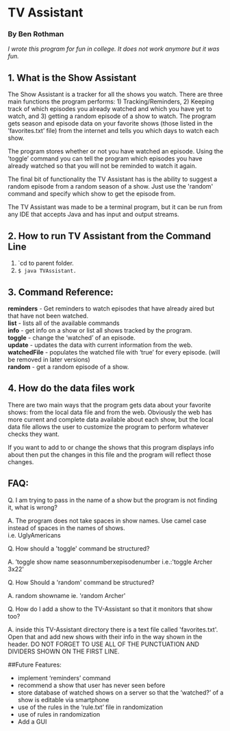 # TV Assistant
### By Ben Rothman

*I wrote this program for fun in college.  It does not work anymore but it was fun.*

## 1. What is the Show Assistant

The Show Assistant is a tracker for all the shows you watch.  There are three main functions the program performs: 1) Tracking/Reminders, 2) Keeping track of which episodes you already watched and which you have yet to watch, and 3) getting a random episode of a show to watch.  The program gets season and episode data on your favorite shows (those listed in the ’favorites.txt’ file) from the internet and tells you which days to watch each show.

The program stores whether or not you have watched an episode.  Using the ’toggle’ command you can tell the program which episodes you have already watched so that you will not be reminded to watch it again.

The final bit of functionality the TV Assistant has is the ability to suggest a random episode from a random season of a show.  Just use the 'random' command and specify which show to get the episode from.

The TV Assistant was made to be a terminal program, but it can be run from any IDE that accepts Java and has input and output streams.

## 2. How to run TV Assistant from the Command Line
 1. `cd to parent folder.
 3. `$ java TVAssistant.`

## 3. Command Reference:
**reminders** - Get reminders to watch episodes that have already aired but that have not been watched.<br>
**list** - lists all of the available commands<br>
**info** - get info on a show or list all shows tracked by the program.<br>
**toggle** - change the ‘watched’ of an episode.<br>
**update** - updates the data with current information from the web.<br>
**watchedFile** - populates the watched file with ‘true’ for every episode. (will be removed in later versions)<br>
**random** - get a random episode of a show.<br>

## 4. How do the data files work
There are two main ways that the program gets data about your favorite shows: from the local data file and from the web.  Obviously the web has more current and complete data available about each show, but the local data file allows the user to customize the program to perform whatever checks they want.

If you want to add to or change the shows that this program displays info about then put the changes in this file and the program will reflect those changes.

## FAQ:

Q. I am trying to pass in the name of a show but the program is not finding it, what is wrong?

A. The program does not take spaces in show names.  Use camel case instead of spaces in the names of shows.<br>i.e. UglyAmericans

Q. How should a 'toggle' command be structured?

A. ’toggle show name seasonnumberxepisodenumber
i.e.:'toggle Archer 3x22'

Q. How Should a 'random' command be structured?

A. random showname
ie. 'random Archer'

Q. How do I add a show to the TV-Assistant so that it monitors that show too?

A. inside this TV-Assistant directory there is a text file called 'favorites.txt'.  Open that and add new shows with their info in the way shown in the header. DO NOT FORGET TO USE ALL OF THE PUNCTUATION AND DIVIDERS SHOWN ON THE FIRST LINE.



##Future Features:
- implement ‘reminders’ command
- recommend a show that user has never seen before
- store database of watched shows on a server so that the ‘watched?’ of a show is editable via smartphone
- use of the rules in the ‘rule.txt’ file in randomization
- use of rules in randomization
- Add a GUI
